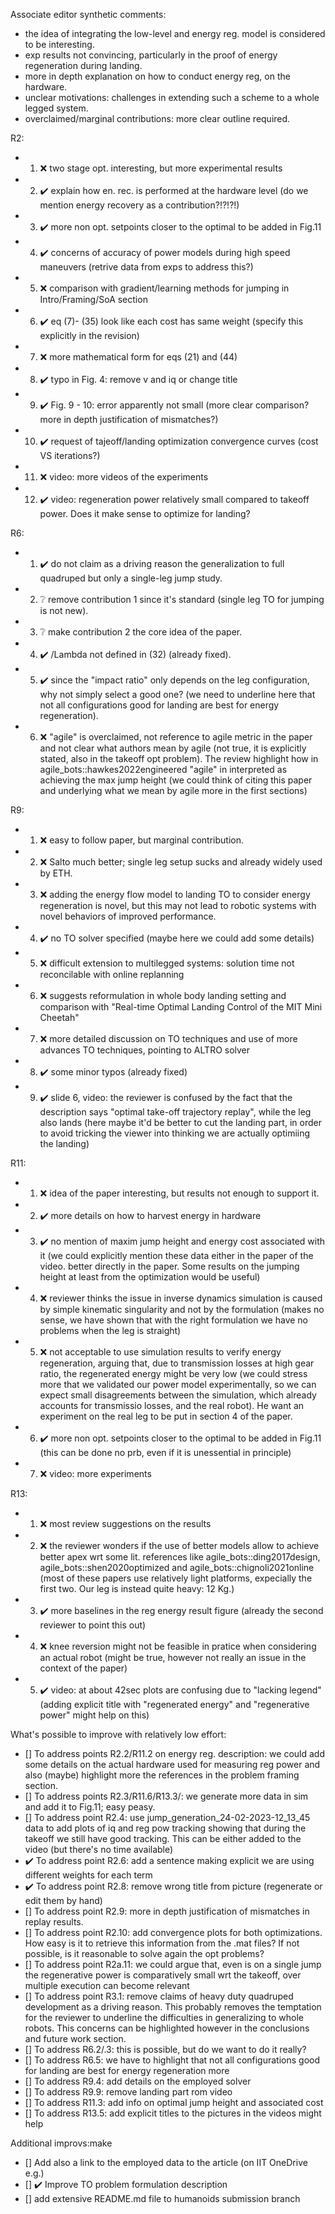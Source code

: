 Associate editor synthetic comments:
- the idea of integrating the low-level and energy reg. model is considered to be interesting.
- exp results not convincing, particularly in the proof of energy regeneration during landing.
- more in depth explanation on how to conduct energy reg, on the hardware.
- unclear motivations: challenges in extending such a scheme to a whole legged system.
- overclaimed/marginal contributions: more clear outline required.

R2: 
- 1) :x: two stage opt. interesting, but more experimental results
- 2) :heavy_check_mark: explain how en. rec. is performed at the hardware level (do we mention energy recovery as a contribution?!?!?!)
- 3) :heavy_check_mark: more non opt. setpoints closer to the optimal to be added in Fig.11
- 4) :heavy_check_mark: concerns of accuracy of power models during high speed maneuvers (retrive data from exps to address this?)
- 5) :x: comparison with gradient/learning methods for jumping in Intro/Framing/SoA section
- 6) :heavy_check_mark: eq (7)- (35) look like each cost has same weight (specify this explicitly in the revision)
- 7) :x: more mathematical form for eqs (21) and (44) 
- 8) :heavy_check_mark: typo in Fig. 4: remove v and iq or change title
- 9) :heavy_check_mark: Fig. 9 - 10: error apparently not small (more clear comparison? more in depth justification of mismatches?)
- 10) :heavy_check_mark: request of tajeoff/landing optimization convergence curves (cost VS iterations?)
- 11) :x: video: more videos of the experiments
- 12) :heavy_check_mark: video: regeneration power relatively small compared to takeoff power. Does it make sense to optimize for landing?

R6: 
- 1) :heavy_check_mark: do not claim as a driving reason the generalization to full quadruped but only a single-leg jump study.
- 2) :grey_question: remove contribution 1 since it's standard (single leg TO for jumping is not new).
- 3) :grey_question: make contribution 2 the core idea of the paper.
- 4) :heavy_check_mark: /Lambda not defined in (32) (already fixed).
- 5) :heavy_check_mark: since the "impact ratio" only depends on the leg configuration, why not simply select a good one? (we need to underline here that not all configurations good for landing are best for energy regeneration).
- 6) :x: "agile" is overclaimed, not reference to agile metric in the paper and not clear what authors mean by agile (not true, it is explicitly stated, also in the takeoff opt problem). The review highlight how in agile_bots::hawkes2022engineered "agile" in interpreted as achieving the max jump height (we could think of citing this paper and underlying what we mean by agile more in the first sections)

R9: 
- 1) :x: easy to follow paper, but marginal contribution.
- 2) :x: Salto much better; single leg setup sucks and already widely used by ETH. 
- 3) :x: adding the energy flow model to landing TO to consider
energy regeneration is novel, but this may not lead to robotic systems with novel behaviors of improved performance.
- 4) :heavy_check_mark: no TO solver specified (maybe here we could add some details)
- 5) :x: difficult extension to multilegged systems: solution time not reconcilable with online replanning
- 6) :x: suggests reformulation in whole body landing setting and comparison with "Real-time Optimal Landing Control of the MIT Mini Cheetah" 
- 7) :x: more detailed discussion on TO techniques and use of more advances TO techniques, pointing to ALTRO solver
- 8) :heavy_check_mark: some minor typos (already fixed)
- 9) :heavy_check_mark: slide 6, video: the reviewer is confused by the fact that the description says "optimal take-off trajectory replay", while the leg also lands (here maybe it'd be better to cut the landing part, in order to avoid tricking the viewer into thinking we are actually optimiing the landing) 

R11: 
- 1) :x: idea of the paper interesting, but results not enough to support it. 
- 2) :heavy_check_mark: more details on how to harvest energy in hardware
- 3) :heavy_check_mark: no mention of maxim jump height and energy cost associated with it (we could explicitly mention these data either in the paper of the video. better directly in the paper. Some results on the jumping height at least from the optimization would be useful)
- 4) :x: reviewer thinks the issue in inverse dynamics simulation is caused by simple kinematic singularity and not by the formulation (makes no sense, we have shown that with the right formulation we have no problems when the leg is straight)
- 5) :x: not acceptable to use simulation results to verify energy regeneration, arguing that, due to transmission losses at high gear ratio, the regenerated energy might be very low (we could stress more that we validated our power model experimentally, so we can expect small disagreements between the simulation, which already accounts for transmissio losses, and the real robot). He want an experiment on the real leg to be put in section 4 of the paper.
- 6) :heavy_check_mark: more non opt. setpoints closer to the optimal to be added in Fig.11 (this can be done no prb, even if it is unessential in principle)
- 7) :x: video: more experiments

R13: 
- 1) :x: most review suggestions on the results 
- 2) :x: the reviewer wonders if the use of better models allow to achieve better apex wrt some lit. references like agile_bots::ding2017design, agile_bots::shen2020optimized and agile_bots::chignoli2021online (most of these papers use relatively light platforms, expecially the first two. Our leg is instead quite heavy: 12 Kg.)
- 3) :heavy_check_mark: more baselines in the reg energy result figure (already the second reviewer to point this out)
- 4) :x: knee reversion might not be feasible in pratice when considering an actual robot (might be true, however not really an issue in the context of the paper)
- 5) :heavy_check_mark: video: at about 42sec plots are confusing due to "lacking legend" (adding explicit title with "regenerated energy" and "regenerative power" might help on this)

What's possible to improve with relatively low effort: 
- [] To address points R2.2/R11.2 on energy reg. description: we could add some details on the actual hardware used for measuring reg power and also (maybe) highlight more the references in the problem framing section. 
- [] To address points R2.3/R11.6/R13.3/: we generate more data in sim and add it to Fig.11; easy peasy.
- [] To address point R2.4: use jump_generation_24-02-2023-12_13_45 data to add plots of iq and reg pow tracking showing that during the takeoff we still have good tracking. This can be either added to the video (but there's no time available)
- :heavy_check_mark: To address point R2.6: add a sentence making explicit we are using different weights for each term
- :heavy_check_mark: To address point R2.8: remove wrong title from picture (regenerate or edit them by hand)
- [] To address point R2.9: more in depth justification of mismatches in replay results.
- [] To address point R2.10: add convergence plots for both optimizations. How easy is it to retrieve this information from the .mat files? If not possible, is it reasonable to solve again the opt problems?
- [] To address point R2a.11: we could argue that, even is on a single jump the regenerative power is comparatively small wrt the takeoff, over multiple execution can become relevant
- [] To address point R3.1: remove claims of heavy duty quadruped development as a driving reason. This probably removes the temptation for the reviewer to underline the difficulties in generalizing to whole robots. This concerns can be highlighted however in the conclusions and future work section.
- [] To address R6.2/.3: this is possible, but do we want to do it really? 
- [] To address R6.5: we have to highlight that not all configurations good for landing are best for energy regeneration more
- [] To address R9.4: add details on the employed solver 
- [] To address R9.9: remove landing part rom video
- [] To address R11.3: add info on optimal jump height and associated cost
- [] To address R13.5: add explicit titles to the pictures in the videos might help

Additional improvs:make
- [] Add also a link to the employed data to the article (on IIT OneDrive e.g.)
- [] :heavy_check_mark: Improve TO problem formulation description
- [] add extensive README.md file to humanoids submission branch  